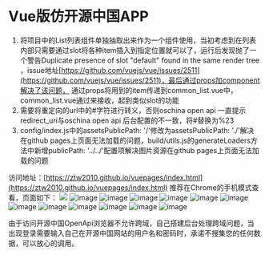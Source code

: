 # Vue版仿开源中国APP

1. 将项目中的List列表组件单独抽取出来作为一个组件使用，当初考虑到在列表内部只需要通过slot将各种item插入到指定位置就可以了，运行后发现抛了一个警告Duplicate presence of slot "default" found in the same render tree
，issue地址[https://github.com/vuejs/vue/issues/2511](https://github.com/vuejs/vue/issues/2511)，最后通过props加component解决了该问题，
通过props将用到的item传递到common_list.vue中，common_list.vue通过<component :is="itemComponent" :item="item"></component>来接收，起到类似slot的功能<br>
2. 需要将重定向的url中的#字符进行转义，否则oschina open api 一直提示redirect_uri与oschina open api 后台配置的不一致，将#替换为%23<br>
3. config/index.js中的assetsPublicPath: '/'修改为assetsPublicPath: './'解决在github pages上页面无法加载的问题，build/utils.js的generateLoaders方法中新增publicPath: '../../'配置项解决图片资源在github pages上页面无法加载的问题



访问地址：[https://ztw2010.github.io/vuepages/index.html](https://ztw2010.github.io/vuepages/index.html) 推荐在Chrome的手机模式查看，页面如下：
![](http://github.com/ztw2010/vuepages/raw/master/images/01.png)
![image](http://github.com/ztw2010/vuepages/raw/master/images/01.png)
![image](http://github.com/ztw2010/vuepages/raw/master/images/02.png)
![image](http://github.com/ztw2010/vuepages/raw/master/images/03.png)
![image](http://github.com/ztw2010/vuepages/raw/master/images/04.png)
![image](http://github.com/ztw2010/vuepages/raw/master/images/05.png)
![image](http://github.com/ztw2010/vuepages/raw/master/images/06.png)
![image](http://github.com/ztw2010/vuepages/raw/master/images/07.png)
![image](http://github.com/ztw2010/vuepages/raw/master/images/08.png)
![image](http://github.com/ztw2010/vuepages/raw/master/images/09.png)
![image](http://github.com/ztw2010/vuepages/raw/master/images/10.png)
![image](http://github.com/ztw2010/vuepages/raw/master/images/11.png)
![image](http://github.com/ztw2010/vuepages/raw/master/images/12.png)

由于访问开源中国OpenApi浏览器不允许跨域，自己搭建后台处理跨域问题，当出现登录需要输入自己在开源中国网站的用户名和密码时，承诺不搜集您的任何数据，可以放心的调用。


